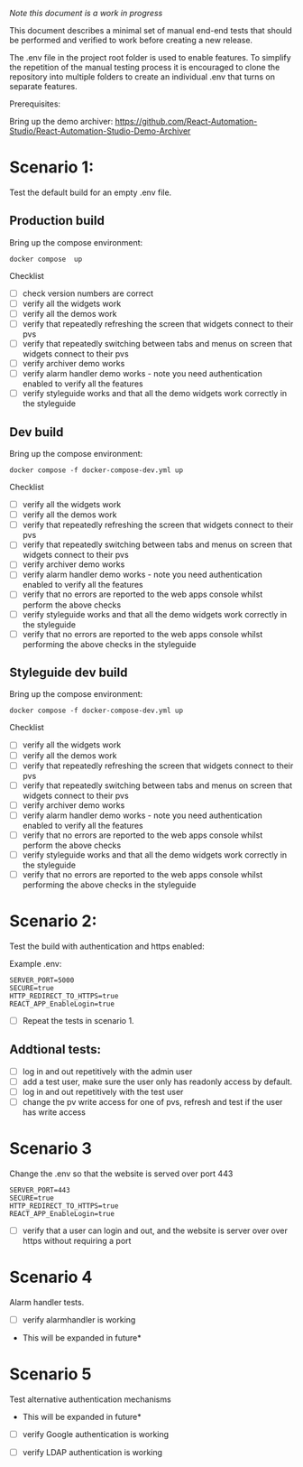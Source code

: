 *Note this document is a work in progress*

This document describes a minimal set of manual end-end tests that should be performed and verified to work before creating a new release.

The .env file in the project root folder is used to enable features. To simplify the repetition  of the manual testing process it is encouraged to clone the repository into multiple folders to create an individual .env that turns on separate features.

Prerequisites: 

Bring up the demo archiver: https://github.com/React-Automation-Studio/React-Automation-Studio-Demo-Archiver

# Scenario 1:
Test the default build for an empty 
.env file.

##  Production build
Bring up the compose environment:
```
docker compose  up
```
  Checklist

- [ ] check version numbers are correct
- [ ] verify all the widgets work
- [ ] verify all the demos work
- [ ] verify that repeatedly refreshing the screen that widgets connect to their pvs
- [ ] verify that repeatedly switching between tabs and menus on screen that widgets connect to their pvs
- [ ] verify archiver demo works
- [ ] verify alarm handler demo works - note you need authentication enabled to verify all the features
- [ ] verify styleguide works and that all the demo widgets work correctly in the styleguide

##  Dev build
Bring up the compose environment:
```
docker compose -f docker-compose-dev.yml up
```
  Checklist

- [ ] verify all the widgets work
- [ ] verify all the demos work
- [ ] verify that repeatedly refreshing the screen that widgets connect to their pvs
- [ ] verify that repeatedly switching between tabs and menus on screen that widgets connect to their pvs
- [ ] verify archiver demo works
- [ ] verify alarm handler demo works - note you need authentication enabled to verify all the features
- [ ] verify that no errors are reported to the web apps console whilst perform the above checks
- [ ] verify styleguide works and that all the demo widgets work correctly in the styleguide
- [ ] verify that no errors are reported to the web apps console whilst performing the above checks in the styleguide

##  Styleguide dev build
Bring up the compose environment:
```
docker compose -f docker-compose-dev.yml up
```
  Checklist

- [ ] verify all the widgets work
- [ ] verify all the demos work
- [ ] verify that repeatedly refreshing the screen that widgets connect to their pvs
- [ ] verify that repeatedly switching between tabs and menus on screen that widgets connect to their pvs
- [ ] verify archiver demo works
- [ ] verify alarm handler demo works - note you need authentication enabled to verify all the features
- [ ] verify that no errors are reported to the web apps console whilst perform the above checks
- [ ] verify styleguide works and that all the demo widgets work correctly in the styleguide
- [ ] verify that no errors are reported to the web apps console whilst performing the above checks in the styleguide

# Scenario 2:


Test the build with authentication and https enabled:

Example .env:

```
SERVER_PORT=5000
SECURE=true
HTTP_REDIRECT_TO_HTTPS=true
REACT_APP_EnableLogin=true

```



- [ ] Repeat the tests in scenario 1.

## Addtional tests:
- [ ] log in and out repetitively with the admin user
- [ ] add a test user, make sure the user only has readonly access by default.
- [ ] log in and out repetitively with the test user 
- [ ] change the pv write access for one of pvs, refresh and test if the user has write access

# Scenario 3

Change the .env so that the website is served over port 443


```
SERVER_PORT=443
SECURE=true
HTTP_REDIRECT_TO_HTTPS=true
REACT_APP_EnableLogin=true

```

-[ ] verify that a user can login and out, and the website is server over over https without requiring a port


# Scenario 4
Alarm handler tests.

-[ ] verify alarmhandler is working

* This will be expanded in future*

# Scenario 5
Test alternative authentication mechanisms
* This will be expanded in future*
-[ ] verify Google authentication is working
-[ ] verify LDAP authentication is working


